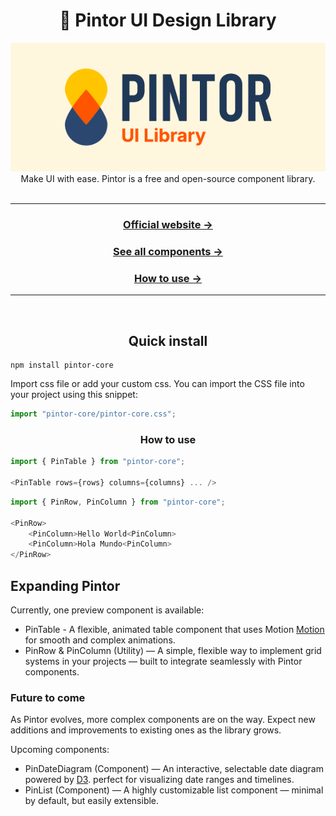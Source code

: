 <div align="center">
<h1 align="center">🎨 Pintor UI Design Library</h1>
<a href="https://bulma.io"><img src="https://raw.githubusercontent.com/dennisbus90/pintor-core/refs/heads/main/public/pintor-lib.png" alt="Pintor: React UI Library" style="max-width:100%;" width="600"></a>

</div>

<div align="center">
Make UI with ease. Pintor is a free and open-source component library.
</div>
<br />

---

<div align="center">

### [Official website →](https://pintor.io/)

### [See all components →](https://pintor.io/components/)

### [How to use →](https://pintor.io/docs/install/)

</div>

---

<br />
<h2 align="center">Quick install</h2>

```
npm install pintor-core
```

Import css file or add your custom css. You can import the CSS file into your project using this snippet:

```js
import "pintor-core/pintor-core.css";
```

<h3 align="center">How to use</h3>

```js
import { PinTable } from "pintor-core";

<PinTable rows={rows} columns={columns} ... />
```

```js
import { PinRow, PinColumn } from "pintor-core";

<PinRow>
    <PinColumn>Hello World<PinColumn>
    <PinColumn>Hola Mundo<PinColumn>
</PinRow>
```


## Expanding Pintor

Currently, one preview component is available:

- PinTable - A flexible, animated table component that uses Motion [Motion](https://https://motion.dev/) for smooth and complex animations.
- PinRow & PinColumn (Utility) — A simple, flexible way to implement grid systems in your projects — built to integrate seamlessly with Pintor components.

### Future to come

As Pintor evolves, more complex components are on the way. Expect new additions and improvements to existing ones as the library grows.

Upcoming components:

- PinDateDiagram (Component) — An interactive, selectable date diagram powered by [D3](https://https://d3js.org/). perfect for visualizing date ranges and timelines.
- PinList (Component) — A highly customizable list component — minimal by default, but easily extensible.
